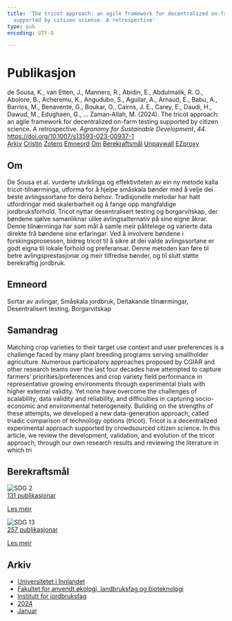 ```yaml
---
title: 'The tricot approach: an agile framework for decentralized on-farm testing
  supported by citizen science. A retrospective'
type: pub
encoding: UTF-8

---
```

<h1>Publikasjon</h1>
<article id="csl-bib-container-WX9EGDBD" class="csl-bib-container">
  <div class="csl-bib-body"> <div class="csl-entry">de Sousa, K., van Etten, J., Manners, R., Abidin, E., Abdulmalik, R. O., Abolore, B., Acheremu, K., Angudubo, S., Aguilar, A., Arnaud, E., Babu, A., Barrios, M., Benavente, G., Boukar, O., Cairns, J. E., Carey, E., Daudi, H., Dawud, M., Edughaen, G., … Zaman‑Allah, M. (2024). The tricot approach: an agile framework for decentralized on-farm testing supported by citizen science. A retrospective. <i>Agronomy for Sustainable Development</i>, <i>44</i>. <a href="https://doi.org/10.1007/s13593-023-00937-1">https://doi.org/10.1007/s13593-023-00937-1</a></div> </div>
  <div class="csl-bib-buttons">
    <a href="#taxonomy-article-WX9EGDBD" alt="archive" class="csl-bib-button">Arkiv</a>
    <a href="https://app.cristin.no/results/show.jsf?id=2234695" alt="Cristin" class="csl-bib-button">Cristin</a>
    <a href="http://zotero.org/groups/5881554/items/WX9EGDBD" alt="Zotero" class="csl-bib-button">Zotero</a>
    <a href="#keywords-article-WX9EGDBD" alt="keywords" class="csl-bib-button">Emneord</a>
    <a href="#about-article-WX9EGDBD" alt="about_pub" class="csl-bib-button">Om</a>
    <a href="#sdg-article-WX9EGDBD" alt="sdg" class="csl-bib-button">Berekraftsmål</a>
    <a href="https://link.springer.com/content/pdf/10.1007/s13593-023-00937-1.pdf" alt="Unpaywall" class="csl-bib-button">Unpaywall</a>
    <a href="https://link.springer.com/content/pdf/10.1007/s13593-023-00937-1.pdf" alt="EZproxy" class="csl-bib-button">EZproxy</a>
  </div>
  <div id="csl-bib-meta-container-WX9EGDBD"></div>
</article>
<div id="csl-bib-meta-WX9EGDBD" class="csl-bib-meta">
  <article id="about-article-WX9EGDBD" class="about_pub-article">
    <h1>Om</h1>
    De Sousa et al. vurderte utviklinga og effektiviteten av ein ny metode kalla tricot-tilnærminga, utforma for å hjelpe småskala bønder med å velje dei beste avlingssortane for deira behov. Tradisjonelle metodar har hatt utfordringar med skalerbarheit og å fange opp mangfaldige jordbruksforhold. Tricot nyttar desentralisert testing og borgarvitskap, der bøndene sjølve samanliknar ulike avlingsalternativ på sine eigne åkrar. Denne tilnærminga har som mål å samle meir pålitelege og varierte data direkte frå bøndene sine erfaringar. Ved å involvere bøndene i forskingsprosessen, bidreg tricot til å sikre at dei valde avlingssortane er godt eigna til lokale forhold og preferansar. Denne metoden kan føre til betre avlingsprestasjonar og meir tilfredse bønder, og til slutt støtte berekraftig jordbruk.
  </article>
  <article id="keywords-article-WX9EGDBD" class="keywords-article">
    <h1>Emneord</h1>
    Sortar av avlingar, Småskala jordbruk, Deltakande tilnærmingar, Desentralisert testing, Borgarvitskap
  </article>
  <article id="abstract-article-WX9EGDBD" class="abstract-article">
    <h1>Samandrag</h1>
    Matching crop varieties to their target use context and user preferences is a challenge faced by many plant breeding programs serving smallholder agriculture. Numerous participatory approaches proposed by CGIAR and other research teams over the last four decades have attempted to capture farmers’ priorities/preferences and crop variety field performance in representative growing environments through experimental trials with higher external validity. Yet none have overcome the challenges of scalability, data validity and reliability, and difficulties in capturing socio-economic and environmental heterogeneity. Building on the strengths of these attempts, we developed a new data-generation approach, called triadic comparison of technology options (tricot). Tricot is a decentralized experimental approach supported by crowdsourced citizen science. In this article, we review the development, validation, and evolution of the tricot approach, through our own research results and reviewing the literature in which tri
  </article>
  <article id="sdg-article-WX9EGDBD" class="sdg-article">
    <h1>Berekraftsmål</h1>
    <div class="sdg-container"><div id="sdg2" class="sdg">
        <img src="{{< params subfolder >}}images/sdg/sdg02_nn.png" class="image" alt="SDG 2">
        <div class="sdg-overlay">
          <a href="{{< params subfolder >}}nn/archive/?sdg=2#archive" class="sdg-publication-count"><span>131</span> publikasjonar</a>
          <p><a href="https://fn.no/om-fn/fns-baerekraftsmaal/utrydde-sult?lang=nno-NO" class="sdg-read-more">Les meir</a></p>
        </div>
      </div> <div id="sdg13" class="sdg">
        <img src="{{< params subfolder >}}images/sdg/sdg13_nn.png" class="image" alt="SDG 13">
        <div class="sdg-overlay">
          <a href="{{< params subfolder >}}nn/archive/?sdg=13#archive" class="sdg-publication-count"><span>257</span> publikasjonar</a>
          <p><a href="https://fn.no/om-fn/fns-baerekraftsmaal/stoppe-klimaendringene?lang=nno-NO" class="sdg-read-more">Les meir</a></p>
        </div>
      </div></div>
  </article>
  <article id="taxonomy-article-WX9EGDBD" class="taxonomy-article">
    <h1>Arkiv</h1>
    <ul>
      <li><a href="{{< params subfolder >}}nn/archive/?key=3DCRN523">Universitetet i Innlandet</a></li>
      <li><a href="{{< params subfolder >}}nn/archive/?key=T77LXH6D">Fakultet for anvendt økologi, landbruksfag og bioteknologi</a></li>
      <li><a href="{{< params subfolder >}}nn/archive/?key=SSN4QLEC">Institutt for jordbruksfag</a></li>
      <li><a href="{{< params subfolder >}}nn/archive/?key=RU9ZUC2M">2024</a></li>
      <li><a href="{{< params subfolder >}}nn/archive/?key=VFJAT8YW">Januar</a></li>
    </ul>
  </article>
</div>
